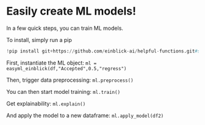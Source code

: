 # Easily create ML models! 
In a few quick steps, you can train ML models. 

To install, simply run a pip 
```python 
!pip install git+https://github.com/einblick-ai/helpful-functions.git#subdirectory=easyml_einblick
 ```

First, instantiate the ML object: 
```ml = easyml_einblick(df,"Accepted",0.5,"regress")```

Then, trigger data preprocessing:
```ml.preprocess()```

You can then start model training:
```ml.train()```

Get explainability: 
```ml.explain()```

And apply the model to a new dataframe: 
```ml.apply_model(df2)```
